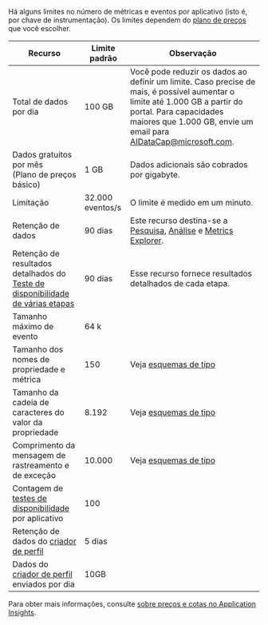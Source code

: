 Há alguns limites no número de métricas e eventos por aplicativo (isto é, por chave de instrumentação). Os limites dependem do [plano de preços](https://azure.microsoft.com/pricing/details/application-insights/) que você escolher.

| **Recurso** | **Limite padrão** | **Observação**
| --- | --- | --- |
| Total de dados por dia | 100 GB | Você pode reduzir os dados ao definir um limite. Caso precise de mais, é possível aumentar o limite até 1.000 GB a partir do portal. Para capacidades maiores que 1.000 GB, envie um email para AIDataCap@microsoft.com.
| Dados gratuitos por mês<br/> (Plano de preços básico) | 1 GB | Dados adicionais são cobrados por gigabyte.
| Limitação | 32.000 eventos/s | O limite é medido em um minuto.
| Retenção de dados | 90 dias | Este recurso destina-se a [Pesquisa](../articles/application-insights/app-insights-diagnostic-search.md), [Análise](../articles/application-insights/app-insights-analytics.md) e [Metrics Explorer](../articles/application-insights/app-insights-metrics-explorer.md).
| Retenção de resultados detalhados do [Teste de disponibilidade de várias etapas](../articles/application-insights/app-insights-monitor-web-app-availability.md#multi-step-web-tests) | 90 dias | Esse recurso fornece resultados detalhados de cada etapa.
| Tamanho máximo de evento | 64 k | 
| Tamanho dos nomes de propriedade e métrica | 150 | Veja [esquemas de tipo](https://github.com/Microsoft/ApplicationInsights-Home/blob/master/EndpointSpecs/Schemas/Docs/)
| Tamanho da cadeia de caracteres do valor da propriedade | 8.192 | Veja [esquemas de tipo](https://github.com/Microsoft/ApplicationInsights-Home/blob/master/EndpointSpecs/Schemas/Docs/)
| Comprimento da mensagem de rastreamento e de exceção | 10.000 | Veja [esquemas de tipo](https://github.com/Microsoft/ApplicationInsights-Home/blob/master/EndpointSpecs/Schemas/Docs/)
| Contagem de [testes de disponibilidade](../articles/application-insights/app-insights-monitor-web-app-availability.md) por aplicativo  | 100 |
| Retenção de dados do [criador de perfil](../articles/application-insights/app-insights-profiler.md) | 5 dias |
| Dados do [criador de perfil](../articles/application-insights/app-insights-profiler.md) enviados por dia | 10GB |

Para obter mais informações, consulte [sobre preços e cotas no Application Insights](../articles/application-insights/app-insights-pricing.md).


